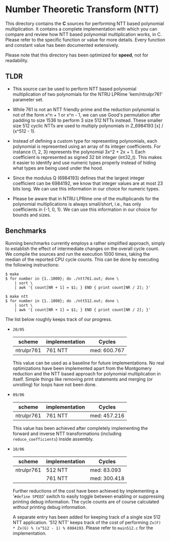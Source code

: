 
# Number Theoretic Transform (NTT)

This directory contains the **C** sources for performing NTT based polynomial
multiplication. It contains a complete implementation with which you can compare
and review how NTT based polynomial multiplication works, in C. Please refer to
the specific function or value for more details. Every function and constant
value has been documented extensively.

Please note that this directory has been optimized for **speed**, not for
readability.

## TLDR

* This source can be used to perform NTT based polynomial multiplication of two
polynomials for the NTRU LPRime 'kem/ntrulpr761' parameter set.

* While 761 is not an NTT friendly prime and the reduction polynomial is not of
the form x^n + 1 or x^n - 1, we can use Good's permutation after padding to size
1536 to perform 3 size 512 NTTs instead.  These smaller size 512 cyclic NTTs are
used to multiply polynomials in Z_6984193 [x] / (x^512 - 1).

* Instead of defining a custom type for representing polynomials, each
polynomial is represented using an array of its integer coefficients. For
instance {1, 2, 3} represents the polynomial 3x^2 + 2x + 1. Each coefficient is
represented as signed 32 bit integer (int32_t). This makes it easier to identify
and use numeric types properly instead of hiding what types are being used under
the hood.

* Since the modulus Q (6984193) defines that the largest integer coefficient can
be 6984192, we know that integer values are at most 23 bits long. We can use
this information in our choice for numeric types.

* Please be aware that in NTRU LPRime one of the multiplicands for the
polynomial multiplications is always small/short, i.e., has only coefficients in
{-1, 0, 1}. We can use this information in our choice for bounds and sizes.

## Benchmarks

Running benchmarks currently employs a rather simplified approach, simply to
establish the effect of intermediate changes on the overall cycle count. We
compile the sources and run the execution 1000 times, taking the median of the
reported CPU cycle counts. This can be done by executing the following
instructions:

```shell
$ make
$ for number in {1..1000}; do ./ntt761.out; done \
    | sort \
    | awk '{ count[NR + 1] = $1; } END { print count[NR / 2]; }'

$ make ntt
$ for number in {1..1000}; do ./ntt512.out; done \
    | sort \
    | awk '{ count[NR + 1] = $1; } END { print count[NR / 2]; }'
```

The list below roughly keeps track of our progress.

* `20/05`

    | scheme     | implementation | Cycles       |
    | ------     | -------------- | ------       |
    | ntrulpr761 | 761 NTT        | med: 600.767 |

    This value can be used as a baseline for future implementations. No real
    optimizations have been implemented apart from the Montgomery reduction and
    the NTT based approach for polynomial multiplication in itself. Simple
    things like removing print statements and merging (or unrolling) for loops
    have not been done.

* `09/06`

    | scheme     | implementation | Cycles       |
    | ------     | -------------- | ------       |
    | ntrulpr761 | 761 NTT        | med: 457.216 |

    This value has been achieved after completely implementing the forward and
    inverse NTT transformations (including `reduce_coefficients`) inside
    assembly.

* `10/06`

    | scheme     | implementation | Cycles       |
    | ------     | -------------- | ------       |
    | ntrulpr761 | 512 NTT        | med:  83.093 |
    |            | 761 NTT        | med: 300.418 |

    Further reductions of the cost have been achieved by implementing a '`#define
    SPEED`' switch to easily toggle between enabling or suppressing printing
    debug information. The cycle counts are of course calculated _without_
    printing debug information.

    A separate entry has been added for keeping track of a single size 512 NTT
    application. '512 NTT' keeps track of the cost of performing `Zx(F) * Zx(G)
    % (x^512 - 1) % 6984193`. Please refer to `main512.c` for the
    implementation.